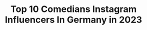 ---
title: Top 10 Comedians Instagram Influencers In Germany in 2023
description: >-
  Find top comedians Instagram influencers in Germany in 2023. Most popular hashtags: #comedy #fr #foodporn.
platform: Instagram
hits: 69
text_top: See the best Instagram accounts on inBeat.
text_bottom: inBeat aggregates 69 Instagram influencers like this in Germany for you to connect with.
profiles:
  - username: "younes_jones"
    fullname: >-
      Younes Jones
    bio: >-
      Actor - Comedian YouTube: Younes Jones 📩: Kontakt@younesjones.de Jetzt die „Macht kein Auge“ Kollektion🔥 ⬇️ Hier geht es zum Shop ⬇️
    location: "Germany"
    followers: 548721
    engagement: 771
    commentsToLikes: 0.063510
    id: ck137ohrzckk70i19fdsbtmxg
    verified: false
    hashtags: "#younesjones, #jetztfu, #machkeinauge, #verlosung"
  - username: "helenebockhorst"
    fullname: >-
      Helene Bockhorst
    bio: >-
      Comedian und Autorin - mein Buch: bit.ly/BesteDepression, Termine & Tickets:
    location: "Germany"
    followers: 14559
    engagement: 503
    commentsToLikes: 0.055430
    id: ck6uh27ni6kaj0j716cqj6orl
    verified: false
    hashtags: "#genialdaneben, #sat1, #hugoegonbalder, #simonpearce"
  - username: "joyceilg"
    fullname: >-
      Joyce Ilg
    bio: >-
      👩 YouTuberin, Schauspielerin, Moderatorin, Comedian, Autorin 📓 Zu meinem Post > hier findet ihr tolle Hörbücher:
    location: "Germany"
    followers: 1433418
    engagement: 80
    commentsToLikes: 0.012956
    id: ck0vuyxzbms9b0i196j22erys
    verified: true
    hashtags: "#foodporn, #waffles, #foodstyle, #pantsdownerstag"
  - username: "calle4alle"
    fullname: >-
      ℂ𝟜𝕝𝕝𝕖'𝕤 𝔹𝕖𝕖𝕣 𝕒𝕟𝕕 𝔽𝕦𝕟
    bio: >-
      Craftbeer Celebrity 🍻 Comedian 🤡 Beer Face 2019 🤢 Fashion Icon 💣 #fakeittillyoumakeit
    location: "Germany"
    followers: 6235
    engagement: 951
    commentsToLikes: 0.022762
    id: ck6u4ruc35f1y0j71otj767ui
    verified: false
    hashtags: "#fr, #photography, #ipa, #kreativbier"
  - username: "alemannya"
    fullname: >-
      Alessandro💫
    bio: >-
      ૩૩૩⭐️ 🤸🏽‍♂️ Comedian/Entertainer/Künstler 🏡 Hamburg 📩 COLLAB: businessalemannya@gmail.com ⏰ JEDEN MITTWOCH , NEUES VIDEO😂❗️ ⬇️ NEUSTES VIDEO⬇️
    location: "Germany"
    followers: 14526
    engagement: 1482
    commentsToLikes: 0.083822
    id: ck8wgd68jh4vz0j787s2xyorb
    verified: false
    hashtags: "#streetcomedy, #hamburg, #funny, #meme"
  - username: "maddin_schneider"
    fullname: >-
      Maddin Schneider
    bio: >-
      Offizielle Seite von Maddin #maddin_schneider comedy#denkemachtkoppweh #hessisch #comedian , #schauspieler , #keynotespeaker
    location: "Germany"
    followers: 54110
    engagement: 818
    commentsToLikes: 0.022326
    id: ck8wg9ui7gz3q0j785li3khx8
    verified: false
    hashtags: "#gr, #gutelaune, #sonntag, #coronaferien"
  - username: "sociialcy"
    fullname: >-
      SOCIIAL
    bio: >-
      blm ✊🏿 Comedian | Entertainer Dance: @capo_cino 📍🇩🇪
    location: "Germany"
    followers: 3406
    engagement: 5286
    commentsToLikes: 0.057307
    id: ck8swq8ygev130j78hkw2llwo
    verified: false
    hashtags: "#saynotoracism, #togetherwearestronger, #blacklivesmatter, #fliptheswitch"
  - username: "simonstaeblein"
    fullname: >-
      Simon Stäblein
    bio: >-
      Comedian Host Podcaster
    location: "Germany"
    followers: 14860
    engagement: 879
    commentsToLikes: 0.017165
    id: ck0w3hwk2thux0i19g5bxm6sv
    verified: true
    hashtags: "#sta, #comedypreis2020, #st, #socialdistancing"
  - username: "mo_comedy_official"
    fullname: >-
      Abdel El-Mouhamed
    bio: >-
      STAND-UP-COMEDIAN🎤
    location: "Germany"
    followers: 13614
    engagement: 851
    commentsToLikes: 0.037752
    id: ck5hclow0ipv70i11302zjd79
    verified: false
    hashtags: ""
  - username: "enes_entertainment"
    fullname: >-
      ENES
    bio: >-
      Comedian | Actor Snapchat👻 mr_entertain TikTok enes_entertainment
    location: "Germany"
    followers: 11326
    engagement: 1144
    commentsToLikes: 0.025645
    id: ck137ohotckia0i190qvgpy0x
    verified: false
    hashtags: ""
---